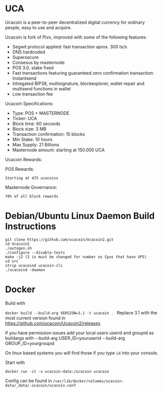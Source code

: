 # UCA

Ucacoin is a peer-to-peer decentralized digital currency for ordinary people, easy to use and acquire.

Ucacoin is fork of Pivx, improved with some of the following features: 

- Segwit protocol applied: fast transaction aprox. 300 tx/s 
- DNS hardcoded 
- Supersecure
- Consesus by masternode 
- POS 3.0. stake fixed
- Fast transactions featuring guaranteed zero confirmation transaction: Instantsend 
- Intregated BIP38, multisignature, blockexplorer, wallet repair and multisend functions in wallet
- Low transaction fee



Ucacoin Specifications:

- Type: POS + MASTERNODE
- Ticker: UCA
- Block time: 60 seconds
- Block size: 3 MB
- Transaction confirmation: 15 blocks
- Min Stake: 10 hours
- Max Supply: 21 Billions
- Masternode amount: starting at 150.000 UCA


Ucacoin Rewards:

POS Rewards:
```
Starting at 475 ucacoins
```

Masternode Governance: 

```
70% of all block rewards

```
# Debian/Ubuntu Linux Daemon Build Instructions

```
git clone https://github.com/ucacoin/Ucacoin2.git
cd Ucacoin2
./autogen.sh
./configure --disable-tests
make -j2 (2 is must be changed for number os Cpus that have VPS)
cd src
strip ucacoind ucacoin-cli
./ucacoind -daemon

```

# Docker

Build with

`docker build --build-arg VERSION=3.1 -t ucacoin . `
Replace 3.1 with the most current version found in https://github.com/ucacoin/Ucacoin2/releases

If you have permission issues add your local users userid and groupid as buildargs with 
--build-arg USER_ID=youruserid
--build-arg GROUP_ID=yourgroupid

On linux based systems you will find those if you type `id` into your console.

Start with

`docker run -it -v ucacoin-data:/ucacoin ucacoin` 

Config can be found in `/var/lib/docker/volumes/ucacoin-data/_data/.ucacoin/ucacoin.conf`
